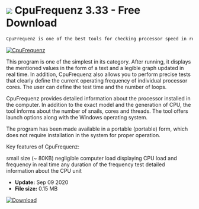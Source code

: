 # ![](https://cdn.softexe.net/static/icon/b/cpufrequenz-8183.png) CpuFrequenz 3.33 - Free Download

```sh
CpuFrequenz is one of the best tools for checking processor speed in real time. It can display the current load and frequency of the CPU unit installed in the computer.
```
[![CpuFrequenz](https://gallery.dpcdn.pl/imgc/Tools/91008/g_-_420x350_1.5_-_x20eff01f-5ad3-4b76-ae16-02c3b2e823e3.png)](https://softexe.net/win/system/diagnostics-tests/cpufrequenz:hphc.html)

This program is one of the simplest in its category. After running, it displays the mentioned values ​​in the form of a text and a legible graph updated in real time. In addition, CpuFrequenz also allows you to perform precise tests that clearly define the current operating frequency of individual processor cores. The user can define the test time and the number of loops.
 
 CpuFrequenz provides detailed information about the processor installed in the computer. In addition to the exact model and the generation of CPU, the tool informs about the number of snails, cores and threads. The tool offers launch options along with the Windows operating system.
 
 The program has been made available in a portable (portable) form, which does not require installation in the system for proper operation.
 
 Key features of CpuFrequenz:
 
 small size (~ 80KB)
 negligible computer load
 displaying CPU load and frequency in real time
 any duration of the frequency test
 detailed information about the CPU unit


- **Update:** Sep 09 2020
- **File size:** 0.15 MB

[![Download](https://cdn.softexe.net/static/img/download.png)](https://softexe.net/win/system/diagnostics-tests/cpufrequenz:hphc.html)

